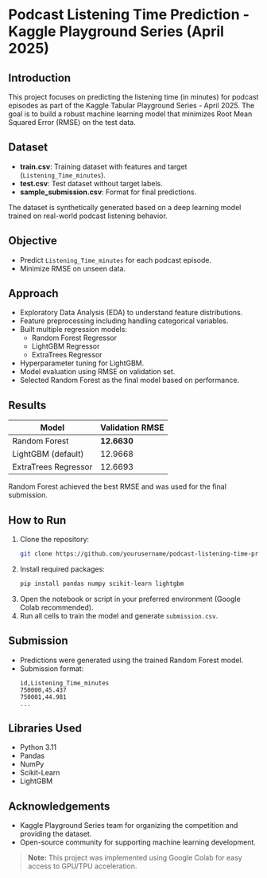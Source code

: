 


# Podcast Listening Time Prediction - Kaggle Playground Series (April 2025)

##  Introduction
This project focuses on predicting the listening time (in minutes) for podcast episodes as part of the Kaggle Tabular Playground Series - April 2025. The goal is to build a robust machine learning model that minimizes Root Mean Squared Error (RMSE) on the test data.

##  Dataset
- **train.csv**: Training dataset with features and target (`Listening_Time_minutes`).
- **test.csv**: Test dataset without target labels.
- **sample_submission.csv**: Format for final predictions.

The dataset is synthetically generated based on a deep learning model trained on real-world podcast listening behavior.

##  Objective
- Predict `Listening_Time_minutes` for each podcast episode.
- Minimize RMSE on unseen data.

##  Approach
- Exploratory Data Analysis (EDA) to understand feature distributions.
- Feature preprocessing including handling categorical variables.
- Built multiple regression models:
  - Random Forest Regressor
  - LightGBM Regressor
  - ExtraTrees Regressor
- Hyperparameter tuning for LightGBM.
- Model evaluation using RMSE on validation set.
- Selected Random Forest as the final model based on performance.

##  Results
| Model                | Validation RMSE |
|----------------------|-----------------|
| Random Forest         | **12.6630**  |
| LightGBM (default)    | 12.9668 |
| ExtraTrees Regressor  | 12.6693 |

Random Forest achieved the best RMSE and was used for the final submission.

##  How to Run
1. Clone the repository:
   ```bash
   git clone https://github.com/yourusername/podcast-listening-time-prediction.git
   ```
2. Install required packages:
   ```bash
   pip install pandas numpy scikit-learn lightgbm
   ```
3. Open the notebook or script in your preferred environment (Google Colab recommended).
4. Run all cells to train the model and generate `submission.csv`.

##  Submission
- Predictions were generated using the trained Random Forest model.
- Submission format:
  ```
  id,Listening_Time_minutes
  750000,45.437
  750001,44.981
  ...
  ```

##  Libraries Used
- Python 3.11
- Pandas
- NumPy
- Scikit-Learn
- LightGBM

##  Acknowledgements
- Kaggle Playground Series team for organizing the competition and providing the dataset.
- Open-source community for supporting machine learning development.



> **Note:** This project was implemented using Google Colab for easy access to GPU/TPU acceleration.
